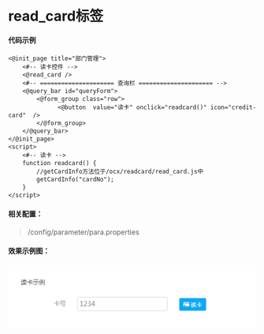 # read\_card标签

#### 代码示例

```
<@init_page title="部门管理">
    <#-- 读卡控件 -->
    <@read_card />
    <#-- ===================== 查询栏 ===================== -->
    <@query_bar id="queryForm">
        <@form_group class="row">
              <@button  value="读卡" onclick="readcard()" icon="credit-card"  />
        </@form_group>
    </@query_bar>
</@init_page>
<script>
    <#-- 读卡 -->
    function readcard() {
        //getCardInfo方法位于/ocx/readcard/read_card.js中
        getCardInfo("cardNo");
    }
</script>
```

#### 相关配置：

> /config/parameter/para.properties

#### 效果示例图：

![](/assets/readcard1.png)

#### 



